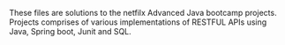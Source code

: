 These files are solutions to the netfilx Advanced Java bootcamp projects. Projects comprises of various implementations of RESTFUL APIs using Java, Spring boot, Junit and SQL. 
